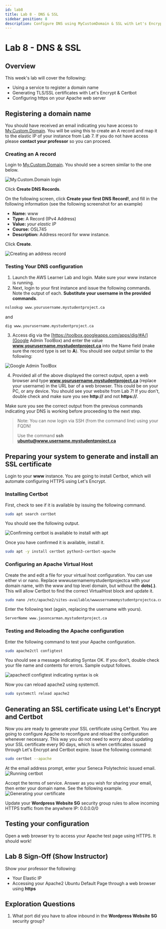 ```yaml
---
id: lab8
title: Lab 8 - DNS & SSL
sidebar_position: 8
description: Configure DNS using MyCustomDomain & SSL with Let's Encrypt.
---
```


# Lab 8 - DNS & SSL

## Overview

This week's lab will cover the following:

- Using a service to register a domain name
- Generating TLS/SSL certificates with Let's Encrypt & Certbot
- Configuring https on your Apache web server

## Registering a domain name

You should have received an email indicating you have access to [My.Custom.Domain](https://mycustomdomain.senecapolytechnic.ca/). You will be using this to create an A record and map it to the elastic IP of your instance from Lab 7. If you do not have access please **contact your professor** so you can proceed.

### Creating an A record

Login to [My.Custom.Domain](https://mycustomdomain.senecapolytechnic.ca/). You should see a screen similar to the one below.

![My.Custom.Domain login](/img/my-custom-domain-login.png)

Click **Create DNS Records**.

On the following screen, click **Create your first DNS Record!**, and fill in the following information (see the following screenshot for an example)

- **Name:** www
- **Type:** A Record (IPv4 Address)
- **Value:** _your elastic IP_
- **Course:** OSL745
- **Description:** Address record for www instance.

Click **Create**.

![Creating an address record](/img/dns-a-record.png)

### Testing Your DNS configuration

1. Launch the AWS Learner Lab and login. Make sure your www instance is running.
1. Next, login to your first instance and issue the following commands. Note the output of each. **Substitute your username in the provided commands**.

```bash
nslookup www.yourusername.mystudentproject.ca
```

and

```bash
dig www.yourusername.mystudentproject.ca
```

3. Access dig via the [https://toolbox.googleapps.com/apps/dig/#A/](Google Admin ToolBox) and enter the value **www.yourusername.mystudentproject.ca** into the Name field (make sure the record type is set to **A**). You should see output similar to the following:

![Google Admin ToolBox](/img/google-admin-toolbox.png)

4. Provided all of the above displayed the correct output, open a web browser and type **www.yourusername.mystudentproject.ca** (replace your username) in the URL bar of a web browser. This could be on your PC, or any device. You should see your website from Lab 7! If you don't, double check and make sure you see **http://** and not **https://**.

Make sure you see the correct output from the previous commands indicating your DNS is working before proceeding to the next step.

> Note: You can now login via SSH (from the command line) using your FQDN! 
>
> Use the command **ssh ubuntu@www.username.mystudentproject.ca**

## Preparing your system to generate and install an SSL certificate

Login to your **www** instance. You are going to install Certbot, which will automate configuring HTTPS using Let's Encrypt.

### Installing Certbot

First, check to see if it is available by issuing the following command.

```bash
sudo apt search certbot
```

You should see the following output.

![Confirming certbot is available to install with apt](/img/apt-search-certbot.png)

Once you have confirmed it is available, install it.

```bash
sudo apt -y install certbot python3-certbot-apache
```

### Configuring an Apache Virtual Host

Create the and edit a file for your virtual host configuration. You can use either vi or nano. Replace wwwusernamemystudentprojectca with your domain name, with the www and top level domain, but without the **dots(.)**. This will allow Certbot to find the correct VirtualHost block and update it.

```bash
sudo nano /etc/apache2/sites-available/wwwusernamemystudentprojectca.conf
```

Enter the following text (again, replacing the username with yours).

```bash
ServerName www.jasoncarman.mystudentproject.ca
```

### Testing and Reloading the Apache configuration

Enter the following command to test your Apache configuration.

```bash
sudo apache2ctl configtest
```

You should see a message indicating Syntax OK. If you don't, double check your file name and contents for errors. Sample output follows.

![apachectl configtest indicating syntax is ok](/img/apache2-configtest.png)

Now you can reload apache2 using systemctl.

```bash
sudo systemctl reload apache2
```

## Generating an SSL certificate using Let's Encrypt and Certbot

Now you are ready to generate your SSL certificate using Certbot. You are going to configure Apache to reconfigure and reload the configuration whenever necessary. This way you do not need to worry about updating your SSL certificate every 90 days, which is when certificates issued through Let's Encrypt and Certbot expire. Issue the following command:

```bash
sudo certbot --apache
```

At the email address prompt, enter your Seneca Polytechnic issued email.
![Running certbot](/img/sudocertbotapache.png)

Accept the terms of service. Answer as you wish for sharing your email, then enter your domain name. See the following example.
![Generating your certificate](/img/certbotregister.png)

Update your **Wordpress Website SG** security group rules to allow incoming HTTPS traffic from the anywhere IP: 0.0.0.0/0

## Testing your configuration

Open a web browser try to access your Apache test page using HTTPS. It should work!

## Lab 8 Sign-Off (Show Instructor)

Show your professor the following:

- Your Elastic IP
- Accessing your Apache2 Ubuntu Default Page through a web browser using **https**

## Exploration Questions
1. What port did you have to allow inbound in the **Wordpress Website SG** security group?
